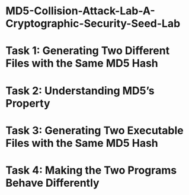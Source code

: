 # MD5-Collision-Attack-Lab-A-Cryptographic-Security-Seed-Lab
<h1>Task 1: Generating Two Different Files with the Same MD5
Hash</h1>
<h1>Task 2: Understanding MD5’s Property</h1>
<h1>Task 3: Generating Two Executable Files with the Same MD5
Hash</h1>
<h1>Task 4: Making the Two Programs Behave Differently</h1>

